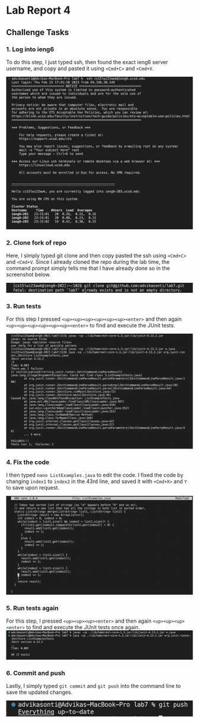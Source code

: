 # Lab Report 4

## Challenge Tasks

### 1. Log into ieng6
To do this step, I just typed ssh, then found the exact ieng6 server username, and copy and pasted it using `<Cmd+C>` and `<Cmd+V`.

![Step1.png](https://raw.githubusercontent.com/advikasonti/cse15l-lab-reports/main/Step1.png)

### 2. Clone fork of repo
Here, I simply typed git clone and then copy pasted the ssh using `<Cmd+C>` and `<Cmd+V`. Since I already cloned the repo during the lab time, the command prompt simply tells me that I have already done so in the screenshot below.

![Step2.png](https://raw.githubusercontent.com/advikasonti/cse15l-lab-reports/main/Step2.png)

### 3. Run tests
For this step I pressed `<up><up><up><up><up><up><enter>` and then again `<up><up><up><up><up><up><enter>` to find and execute the JUnit tests.

![Step3.png](https://raw.githubusercontent.com/advikasonti/cse15l-lab-reports/main/Step3.png)

### 4. Fix the code
I then typed `nano ListExamples.java` to edit the code. I fixed the code by changing `index1` to `index2` in the 43rd line, and saved it with `<Cmd+X>` and `Y` to save upon request.

![Step4.png](https://raw.githubusercontent.com/advikasonti/cse15l-lab-reports/main/Step4.png)

### 5. Run tests again
For this step, I pressed `<up><up><up><enter>` and then again `<up><up><up><enter>` to find and execute the JUnit tests once again.
![Step5.png](https://raw.githubusercontent.com/advikasonti/cse15l-lab-reports/main/Step5.png)

### 6. Commit and push
Lastly, I simply typed `git commit` and `git push` into the command line to save the updated changes.

![Step6.png](https://raw.githubusercontent.com/advikasonti/cse15l-lab-reports/main/Step6.png)
